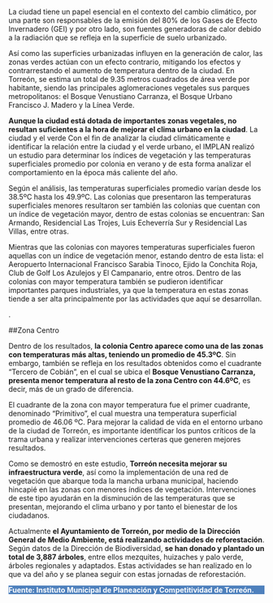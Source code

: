 
La ciudad tiene un papel esencial en el contexto del cambio climático, por una parte son responsables de la emisión del 80% de los Gases de Efecto Invernadero (GEI) y por otro lado, son fuentes generadoras de calor debido a la radiación que se refleja en la superficie de suelo urbanizado.

Así como las superficies urbanizadas influyen en la generación de calor, las zonas verdes actúan con un efecto contrario, mitigando los efectos y contrarrestando el aumento de temperatura dentro de la ciudad.  En Torreón, se estima un total de 9.35 metros cuadrados de área verde por habitante, siendo las principales aglomeraciones vegetales sus parques metropolitanos: el Bosque Venustiano Carranza, el Bosque Urbano Francisco J. Madero y la Línea Verde.

**Aunque la ciudad está dotada de importantes zonas vegetales, no resultan suficientes a la hora de mejorar el clima urbano en la ciudad**. La ciudad y el verde Con el fin de analizar la ciudad climáticamente  e identificar la relación  entre la ciudad y el verde urbano, el IMPLAN realizó un estudio para  determinar los índices de vegetación  y las temperaturas superficiales promedio por colonia en verano y de esta forma analizar el comportamiento en la época más caliente del año.

Según el análisis, las temperaturas superficiales promedio varían desde los 38.5ºC hasta los 49.9ºC.  Las colonias que presentaron las temperaturas superficiales menores resultaron ser también las colonias que cuentan con un índice de vegetación mayor, dentro de estas colonias se encuentran: San Armando, Residencial Las Trojes,  Luis Echeverría Sur y Residencial Las Villas, entre otras.

Mientras que las colonias con mayores temperaturas superficiales  fueron aquellas con un índice de vegetación menor, estando dentro de esta lista: el Aeropuerto Internacional Francisco Sarabia Tinoco, Ejido la Conchita Roja, Club de Golf Los Azulejos y El Campanario, entre otros. Dentro de las colonias con mayor temperatura también se pudieron  identificar importantes parques industriales, ya que la temperatura en estas zonas tiende a ser alta principalmente por las actividades  que aquí se desarrollan.

.


##Zona Centro

Dentro de los resultados, **la colonia Centro aparece como una de las zonas con temperaturas más altas, teniendo un promedio de 45.3ºC**. Sin embargo, también se refleja en los resultados obtenidos como el cuadrante “Tercero de Cobián”, en el cual se ubica el **Bosque Venustiano Carranza, presenta menor temperatura al resto de la zona Centro con 44.6ºC**, es decir, más de un grado de diferencia.

El cuadrante de la zona  con mayor temperatura fue el primer cuadrante, denominado “Primitivo”,  el cual muestra una temperatura superficial promedio de 46.06 ºC.  Para mejorar la calidad de vida en el entorno urbano de la ciudad de  Torreón, es importante identificar los puntos críticos de la trama urbana y realizar intervenciones certeras que generen mejores resultados.

Como se demostró en este estudio, **Torreón necesita mejorar su infraestructura verde**, así como la implementación de una red de vegetación que abarque toda la mancha urbana municipal, haciendo hincapié en las zonas con menores índices de vegetación. Intervenciones de este tipo ayudarán en la disminución de las temperaturas que se presentan, mejorando el clima urbano y por tanto el bienestar de los ciudadanos.

Actualmente **el Ayuntamiento de Torreón, por medio de la Dirección  General de Medio Ambiente, está realizando actividades de reforestación**.  Según datos de la Dirección de Biodiversidad, **se han donado y plantado un total de 3,887 árboles**, entre ellos mezquites, huizaches y palo verde, árboles regionales y adaptados.  Estas actividades se han realizado en lo que va del año y se planea seguir con estas jornadas de reforestación.


<p style="background-color:#4F81BD;color:white;"><strong>Fuente: Instituto Municipal de Planeación y Competitividad de Torreón.</strong></p>
